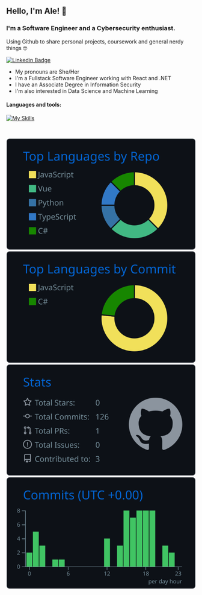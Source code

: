 ## Hello, I'm Ale! 👋
### I'm a Software Engineer and a Cybersecurity enthusiast.

Using Github to share personal projects, coursework and general nerdy things 🤓

[![Linkedin Badge](https://img.shields.io/badge/-LinkedIn-blue?style=flat-square&logo=Linkedin&logoColor=white&link=https://www.linkedin.com/in/ale-soares/)](https://www.linkedin.com/in/ale-soares/)

- My pronouns are She/Her
- I'm a Fullstack Software Engineer working with React and .NET
- I have an Associate Degree in Information Security
- I'm also interested in Data Science and Machine Learning

#### Languages and tools:

[![My Skills](https://skillicons.dev/icons?i=js,html,css,styledcomponents,react,vue,redux,ts,cs,dotnet,jest,nodejs,github)](https://skillicons.dev)

<br/>

![](https://raw.githubusercontent.com/ale-soares/ale-soares/master/profile-summary-card-output/github_dark/1-repos-per-language.svg)
![](https://raw.githubusercontent.com/ale-soares/ale-soares/master/profile-summary-card-output/github_dark/2-most-commit-language.svg)
![](https://raw.githubusercontent.com/ale-soares/ale-soares/master/profile-summary-card-output/github_dark/3-stats.svg)
![](https://raw.githubusercontent.com/ale-soares/ale-soares/master/profile-summary-card-output/github_dark/4-productive-time.svg)

